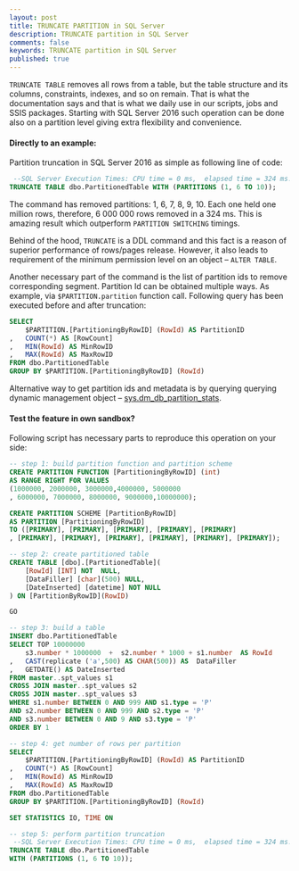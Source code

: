 ```yaml
---
layout: post
title: TRUNCATE PARTITION in SQL Server
description: TRUNCATE partition in SQL Server
comments: false
keywords: TRUNCATE partition in SQL Server
published: true 
---
```


`TRUNCATE TABLE` removes all rows from a table, but the table structure and its columns, constraints, indexes, and so on remain. That is what the documentation says and that is what we daily use in our scripts, jobs and SSIS packages. Starting with SQL Server 2016 such operation can be done also on a partition level giving extra flexibility and convenience.

#### Directly to an example:

Partition truncation in SQL Server 2016 as simple as following line of code:

```sql
 --SQL Server Execution Times: CPU time = 0 ms,  elapsed time = 324 ms.
TRUNCATE TABLE dbo.PartitionedTable WITH (PARTITIONS (1, 6 TO 10));
```

The command has removed partitions: 1, 6, 7, 8, 9, 10. Each one held one million rows,  therefore, 6 000 000 rows removed in a 324 ms. This is amazing result which outperform `PARTITION SWITCHING` timings.

Behind of the hood, `TRUNCATE` is a DDL command and this fact is a reason of superior performance of rows/pages release. However, it also leads to requirement of the minimum permission level on an object  – `ALTER TABLE`.

Another necessary part of the command is the list of partition ids to remove corresponding segment. Partition Id can be obtained multiple ways. As example, via `$PARTITION.partition` function call. Following query has been executed before and after truncation:

```sql
SELECT 
	$PARTITION.[PartitioningByRowID] (RowId) AS PartitionID
,	COUNT(*) AS [RowCount]
,	MIN(RowId) AS MinRowID
,	MAX(RowId) AS MaxRowID
FROM dbo.PartitionedTable
GROUP BY $PARTITION.[PartitioningByRowID] (RowId)
```

Alternative way to get partition ids and metadata is by querying querying dynamic management object – [sys.dm_db_partition_stats][1].


#### Test the feature in own sandbox?

Following script has necessary parts to reproduce this operation on your side:

```sql
-- step 1: build partition function and partition scheme
CREATE PARTITION FUNCTION [PartitioningByRowID] (int)
AS RANGE RIGHT FOR VALUES 
(1000000, 2000000, 3000000,4000000, 5000000
, 6000000, 7000000, 8000000, 9000000,10000000);

CREATE PARTITION SCHEME [PartitionByRowID]
AS PARTITION [PartitioningByRowID]
TO ([PRIMARY], [PRIMARY], [PRIMARY], [PRIMARY], [PRIMARY]
, [PRIMARY], [PRIMARY], [PRIMARY], [PRIMARY], [PRIMARY], [PRIMARY]);

-- step 2: create partitioned table
CREATE TABLE [dbo].[PartitionedTable](
	[RowId] [INT] NOT  NULL,
	[DataFiller] [char](500) NULL,
	[DateInserted] [datetime] NOT NULL
) ON [PartitionByRowID](RowID)

GO

-- step 3: build a table
INSERT dbo.PartitionedTable
SELECT TOP 10000000 
	s3.number * 1000000  +  s2.number * 1000 + s1.number  AS RowId
,	CAST(replicate ('a',500) AS CHAR(500)) AS  DataFiller 
,	GETDATE() AS DateInserted
FROM master..spt_values s1
CROSS JOIN master..spt_values s2 
CROSS JOIN master..spt_values s3
WHERE s1.number BETWEEN 0 AND 999 AND s1.type = 'P'
AND s2.number BETWEEN 0 AND 999 AND s2.type = 'P'
AND s3.number BETWEEN 0 AND 9 AND s3.type = 'P'
ORDER BY 1

-- step 4: get number of rows per partition
SELECT 
	$PARTITION.[PartitioningByRowID] (RowId) AS PartitionID
,	COUNT(*) AS [RowCount]
,	MIN(RowId) AS MinRowID
,	MAX(RowId) AS MaxRowID
FROM dbo.PartitionedTable
GROUP BY $PARTITION.[PartitioningByRowID] (RowId)

SET STATISTICS IO, TIME ON 

-- step 5: perform partition truncation
 --SQL Server Execution Times: CPU time = 0 ms,  elapsed time = 324 ms.
TRUNCATE TABLE dbo.PartitionedTable
WITH (PARTITIONS (1, 6 TO 10));
```


[1]:(https://docs.microsoft.com/en-us/sql/relational-databases/system-dynamic-management-views/sys-dm-db-partition-stats-transact-sql?view=sql-server-2017)